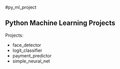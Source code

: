 #py_ml_project
## Python Machine Learning Projects

Projects:

* face_detector
* logit_classifier
* payment_predictor
* simple_neural_net

